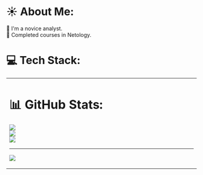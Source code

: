 # ☀️ About Me:
🌸 I'm a novice analyst. <br>🍎 Completed courses in Netology.


# 💻 Tech Stack:
<table><tr><td valign="top" width="33%">
  
# 📊 GitHub Stats:
![](https://github-readme-stats.vercel.app/api?username=Ekaterina-Ryzhkova&theme=jolly&hide_border=false&include_all_commits=false&count_private=false)<br/>
![](https://github-readme-streak-stats.herokuapp.com/?user=Ekaterina-Ryzhkova&theme=jolly&hide_border=false)<br/>
![](https://github-readme-stats.vercel.app/api/top-langs/?username=Ekaterina-Ryzhkova&theme=jolly&hide_border=false&include_all_commits=false&count_private=false&layout=compact)

---
[![](https://visitcount.itsvg.in/api?id=Ekaterina-Ryzhkova&icon=4&color=11)](https://visitcount.itsvg.in)

<!-- Proudly created with GPRM ( https://gprm.itsvg.in ) -->
